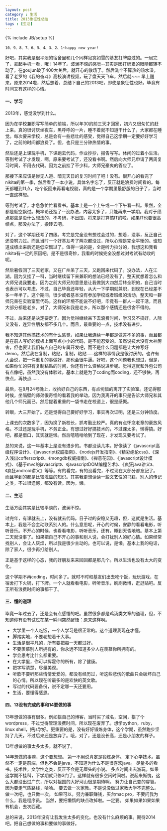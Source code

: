 ```yaml
---
layout: post
category : 生活
title: 2013象征性总结
tags : [生活]
---
```

{% include JB/setup %}

`10、9、8、7、6、5、4、3、2、1~happy new year!`

好吧，其实我是很平淡的宿舍里和几个同样寂寞如雪的基友打牌度过的。一局完了，拿起手机一看，哦！14年了。波澜不惊的感觉--其实是因打牌累的眼睛都转不动了。在goujun破了400大关后，就开心的散场了。然后洗个不算热的热水澡，看了老罗的《我的奋斗》高校演讲视频，玩了盘天天飞车，然后就~~~
早上醒来，原来2014啦，然后想着，总结下自己的2013吧，即使是象征性也好。毕竟有时间又有这样的心情。
 
#### 一、学习

2013年，感觉没学到什么。

因为在学校兼职写写简单的前端，所以年30的前三天才回家，初六又很匆忙的赶上来。真的很讨厌坐夜车，黑呼呼的一片，睡不着就不知道干什么了，大家都在睡觉。每次要来学校，总是会有一些悲壮的感受，觉得自己这学期一定要好好学习了，之前的时间都浪费了。但，也只是三分钟热情的事。

然后还是上课玩手机，下课跑去代码，作业抄抄，报告写写。休闲的过着小生活。等到考试了才发现，啊，原来要考试了，还没看书啊。然后向大师兄申请了两周复习时间，不用去代码。因为之前挂了不少科，大师兄豪爽的答应了。

那接下来应该是惨无人道、暗无天日的复习时间了吧！没有。很开心的看完了nikita的第一季，然后看了一本小说，具体名字忘了，反正就是浪费时间看的。每天都睡到11点，吃个饭回来再看电视剧，真的是一个学期里最舒服的日子了，当时一直这样想。

等到考试了，才急急忙忙看看书。基本上是一个上午或一个下午看一科。果然，全都是低空飘过。概率论还挂了--没办法，内容太多了，只能再来一学期。我对于绩点那些是没什么想法的，不考研，不出国，将来是打算搞IT的啦，如果IT也要很高绩点，那没办法了，搬砖去吧。

对了，这个学期还考了四级。考完是完全没有想过会过的，想着，没事，反正自己还没努力过。而且当时一个好基友考了两次都没过，所以心理是完全平衡的。谁知道成绩出来后还是低空飘过了。值得一说的是，全是听力拉分的，我想这和我看nikita有一定的原因吧。是不是很奇妙，我看的时候完全没想过对考试有助攻的呢。

然后暑假回了三天老家，又在广州呆了三天，又跑回来代码了。没办法，人在江湖。因为又挂了一科，当时继续留下来兼职的想法已经没有了。整天就想着怎么和大师兄说我要走。因为之前大师兄的意思是让我做到大四然后转全职的，自己当时也表示可以考虑。不过，自己毕竟还年轻，从大一下学期就兼职，到现在已经差不多一年半了。这个期间，很少或者基本没有参加学校或者班级的活动，整天和一群师兄呆在实验室里代码。这样的环境不能说不好吧，毕竟有一群人一起干活，而且大部分都是老乡，对了，大师兄和我是老乡，所以那个感情还是很舍不得的。

不过，后来还是决定要走了。因为觉得继续呆下去浪费时间，学习又不搞好，人际又没有，连异性朋友都不多几个。而且，最重要的一点，技术没有进步。

我不知道其他搞技术的有什么感觉，如果让我连续一年都是做差不多的事，而且都是在前人写好的模板上面写点小小的代码，是不能忍受的。虽然说技术没有大神厉害，但也要让我们有点自己的专属开发吧，而不是什么问题都是让大神写好demo，然后我在复制，粘贴，复制，粘贴......这样的事情我是很讨厌的。也许有人会说，把一件重复的事做好，那也会很牛逼。好吧，这个问题我也想过，但是，如果你忙的只有复制粘贴的时间，你还有什么资格说进步呢。觉得这就和外包公司有点像吧，虽然我没有体验过。基本上就是为了coding而coding，还不够快，再快点，再快点......

最后，在8月24号晚上，收拾好自己的东西，有点惋惜的离开了实验室。还记得那时候，坐隔壁的师弟很奇怪的看着我的举动，因为我离开的事只是告诉大师兄和其他几个师兄而已。然后提着重重的一袋书走在校道上，很是感慨。

转眼，大三开始了。还是觉得自己要好好学习，事实再次证明，还是三分钟热度。

上课去的次数多了，因为换了新校长，抓考勤比较严。真的有点怀念老章的豪放风格。不过还是玩手机，不务正业。有想过好好搞技术的，不过课太多，懒得搞。好吧，都是借口，其实就是懒。然后嘻嘻哈哈到了现在，才发现又要考试了。

总的来说，这一年基本上是没有进步的。书都没读几本。好像读了《javascript高级程序设计》、《javascript权威指南》、《nodejs开发指南》、《精彩绝伦css》、《深入浅出cofferscript》、《mongdb权威指南》、《禅意花园》、《javascript设计模式》、《基于mvc的javascript》、《javascriptDOM编程艺术》、《疯狂java讲义》、《疯狂android讲义》等等。有的看完，有的没看完，不过现在大部分都忘记了。而且学到的都是比较浅显的知识。其实我更想读读一些文艺性的书籍，别人的传记之类，不过很遗憾，都没有读。因为，懒。

#### 二、生活

生活方面其实是比较平淡的，波澜不惊。

过完年，有课就去上，没有就去代码。日子过的安稳又无趣，但，这就是生活。基本上，我是不会主动联系别人的。什么意思呢，开心的时候，安静的看看电影，听听音乐。不开心的时候，也看看电影，听听音乐，还有，睡到天昏地暗。基本上第二天就没事了。如果把自己不开心的事和别人说，会打扰别人的好心情。如果经常找别人，会让人厌烦，所以我是很少主动的。也可以说，是懒。基本上我的电话，除了家人，很少再打给别人。

正是基于这样的心态，我的好朋友来来回回都是那几个。所以生活也没有太大的变化。

这个学期不再coding，时间多了。就时不时和基友们出去吃个饭，玩玩游戏，在宿舍打下火锅，打下牌。一个人就看看电影，听听音乐，刷刷微博，逛逛贴吧。反正所有浪费时间的事都干了。

#### 三、懂的道理

毕竟一年过去了，还是会有点感悟的吧。虽然很多都是鸡汤类文章的道理，但，不知道你有没有试过在某一瞬间突然醒悟：原来这样啊。

* 大学里一个人吃饭，一个人学习是很正常的。这个道理我现在才懂。
* 脚踏实地，不要老想着干大事。
* 生活是很平凡的，所有要把每一天都过好。
* 不要羡慕别人所拥有的，你永远不知道多少人在羡慕你所拥有的。
* 学会思考比什么都重要。
* 在大学里，你可以挥霍你的所有，除了健康。
* 把字写清楚，尽量美观。
* 听歌不要听那些情情爱爱的，都没有经历过，听这些悲伤的歌曲只会破坏自己的心情。所以现在听最多的是欢快的英文歌。
* 写过的代码要备份，说不定哪一天还要用。
* 生活，要懂得感恩。

#### 四、13没有完成的事和14要做的事

13年想做的事有很多。例如搭自己的博客，当时买了域名，空间，搭了个wordpress，不过觉得管理浪费时间，所以现在废弃了。想学python，ruby，linux shell，把js学好。更重要的是，没有好好锻炼身体，这个学期，虽然跑步坚持了几天，不过后来还是放弃了。哦，对了，还是没长高，还是小朋友的样子。

13年想做的事太多太多。就不说了。

14年想做的事嘛，这个要想想。
第一不用说肯定是锻炼身体。
定下心学技术。虽然不一定是前端，但也不会是java，不知道为什么不是很喜欢java。
尽量多的看书。技术性，文学性之类，反正不会是无厘头的小说。
多点时间出去游玩。如果这学期不挂科，下学期就只修3门了。这样就有很多空闲时间啦。说起来惭愧，这么大都没出过广东，所以对祖国的大好河山很是期待啊。
努力让自己变的睿智。因为要走气质路线，哈哈。
要去做一次家教。不是说没做过家教大学不完整么。做一次吧，也只做一次。
如果可以，努力兼职赚钱，买台mac pro，不要问我为什么，我是程序员。
当然，要把懒惰的缺点改掉啦。一定要。
如果如果如果如果有机会，去次西藏。

总的来说，2013年没有让我发生太多的变化。也没有什么麻烦的事。期待2014吧。把自己想做的事和要做的事做好。
